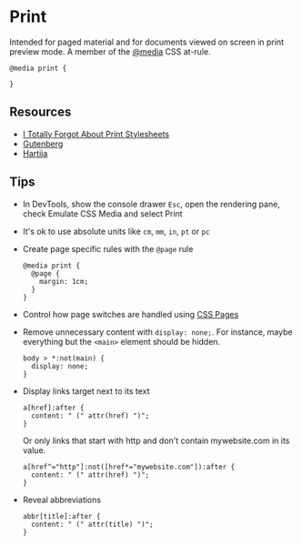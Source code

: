 # Print

Intended for paged material and for documents viewed on screen in print preview mode. A member of the [@media](https://developer.mozilla.org/en-US/docs/Web/CSS/@media) CSS at-rule.

```
@media print {

}
```

## Resources

- [I Totally Forgot About Print Stylesheets](https://uxdesign.cc/i-totally-forgot-about-print-style-sheets-f1e6604cfd6#.96a8vruuv)
- [Gutenberg](https://github.com/BafS/Gutenberg)
- [Hartija](https://github.com/vladocar/Hartija---CSS-Print-Framework)

## Tips

- In DevTools, show the console drawer `Esc`, open the rendering pane, check Emulate CSS Media and select Print
- It's ok to use absolute units like `cm`, `mm`, `in`, `pt` or `pc`
- Create page specific rules with the `@page` rule

  ```
  @media print {
    @page {
      margin: 1cm;
    }
  }
  ```

- Control how page switches are handled using [CSS Pages](https://developer.mozilla.org/en-US/docs/Web/CSS/CSS_Pages)
- Remove unnecessary content with `display: none;`. For instance, maybe everything but the `<main>` element should be hidden.

  ```
  body > *:not(main) {
    display: none;
  }
  ```

- Display links target next to its text

  ```
  a[href]:after {
    content: " (" attr(href) ")";
  }
  ```

  Or only links that start with http and don't contain mywebsite.com in its value.

  ```
  a[href^="http"]:not([href*="mywebsite.com"]):after {
    content: " (" attr(href) ")";
  }
  ```

- Reveal abbreviations

  ```
  abbr[title]:after {
    content: " (" attr(title) ")";
  }
  ```
